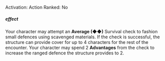 Activation: Action
Ranked: No
##### effect
Your character may attempt an **Average
(◆◆)** Survival check to fashion small
defences using scavenged materials. If the
check is successful, the structure can provide
cover for up to 4 characters for the rest of
the encounter. Your character may spend
2 **Advantages** from the check to increase the
ranged defence the structure provides to 2.